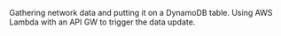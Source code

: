 Gathering network data and putting it on a DynamoDB table. Using AWS Lambda with an API GW to trigger the data update.
